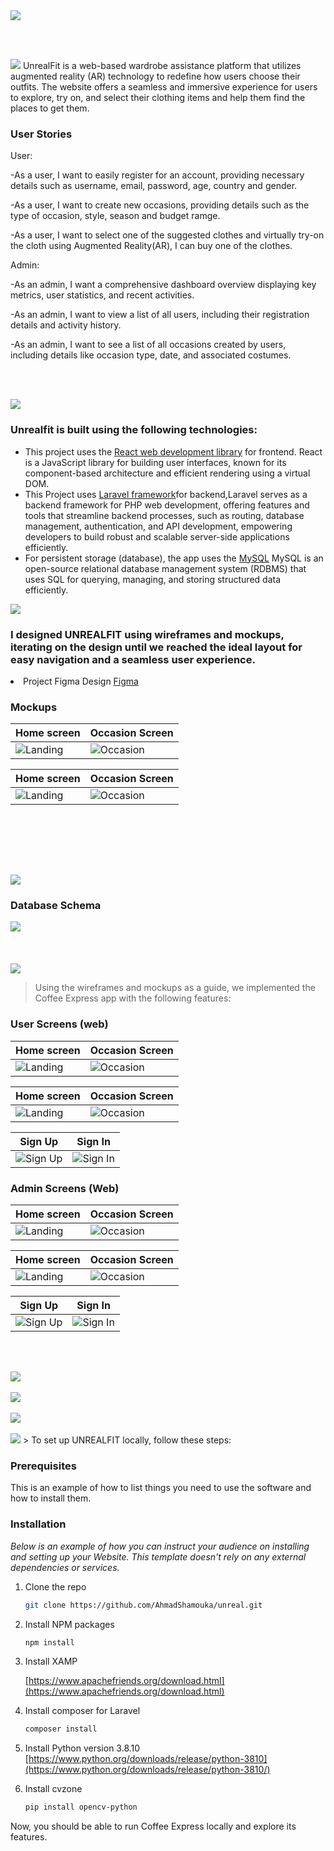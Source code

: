 <img src="./Readme/title1.svg"/>

<br><br>

<!-- project philosophy -->
<img src="./Readme/title2.svg"/>
UnrealFit is a web-based wardrobe assistance platform that utilizes augmented reality (AR) technology to redefine how users choose their outfits. The website offers a seamless and immersive experience for users to explore, try on, and select their clothing items and help them find the places to get them.

### User Stories

User:

-As a user, I want to easily register for an account, providing necessary details such as username, email, password, age, country and gender.

-As a user, I want to create new occasions, providing details such as the type of occasion, style, season and budget ramge.

-As a user, I want to select one of the suggested clothes and virtually try-on the cloth using Augmented Reality(AR), I can buy one of the clothes.

Admin:

-As an admin, I want a comprehensive dashboard overview displaying key metrics, user statistics, and recent activities.

-As an admin, I want to view a list of all users, including their registration details and activity history.

-As an admin, I want to see a list of all occasions created by users, including details like occasion type, date, and associated costumes.

<br><br>

<!-- Prototyping -->
<img src="./Readme/title3.svg"/>

### Unrealfit is built using the following technologies:

- This project uses the [React web development library](https://react.dev/) for frontend. React is a JavaScript library for building user interfaces, known for its component-based architecture and efficient rendering using a virtual DOM.
- This Project uses [Laravel framework](https://laravel.com/)for backend,Laravel serves as a backend framework for PHP web development, offering features and tools that streamline backend processes, such as routing, database management, authentication, and API development, empowering developers to build robust and scalable server-side applications efficiently.
- For persistent storage (database), the app uses the [MySQL](https://www.mysql.com/) MySQL is an open-source relational database management system (RDBMS) that uses SQL for querying, managing, and storing structured data efficiently.

<img src="./Readme/title4.svg"/>

### I designed UNREALFIT using wireframes and mockups, iterating on the design until we reached the ideal layout for easy navigation and a seamless user experience.

<li>Project Figma Design <a href="https://www.figma.com/file/3pi5bFAbK9wTc0FP3Aibwd/UNREALFIT?type=design&node-id=394%3A41&mode=design&t=5YXJMx6uLUv3qrA1-1">Figma</a></li>

### Mockups

| Home screen                | Occasion Screen                     |
| -------------------------- | ----------------------------------- |
| ![Landing](./readme/a.png) | ![Occasion](./readme/LoginMock.png) |

| Home screen                       | Occasion Screen                        |
| --------------------------------- | -------------------------------------- |
| ![Landing](./readme/ItemMock.png) | ![Occasion](./readme/OccasionMock.png) |

<br><br>

<!-- Implementation -->

<br><br>

<!-- Tech stack -->
<img src="./Readme/title5.svg"/>

### Database Schema

<img src="./readme/DatabaseSchema.png">
<br><br>
<br><br>
<img src="./Readme/title6.svg"/>

> Using the wireframes and mockups as a guide, we implemented the Coffee Express app with the following features:

### User Screens (web)

| Home screen                | Occasion Screen             |
| -------------------------- | --------------------------- |
| ![Landing](./readme/a.png) | ![Occasion](./readme/a.png) |

| Home screen                | Occasion Screen                    |
| -------------------------- | ---------------------------------- |
| ![Landing](./readme/a.png) | ![Occasion](./readme/Occasion.svg) |

| Sign Up                         | Sign In                         |
| ------------------------------- | ------------------------------- |
| ![Sign Up](./readme/SignUP.svg) | ![Sign In](./readme/SignIn.svg) |

### Admin Screens (Web)

| Home screen                | Occasion Screen             |
| -------------------------- | --------------------------- |
| ![Landing](./readme/a.png) | ![Occasion](./readme/a.png) |

| Home screen                | Occasion Screen                    |
| -------------------------- | ---------------------------------- |
| ![Landing](./readme/a.png) | ![Occasion](./readme/Occasion.svg) |

| Sign Up                         | Sign In                         |
| ------------------------------- | ------------------------------- |
| ![Sign Up](./readme/SignUP.svg) | ![Sign In](./readme/SignIn.svg) |

<br><br>

<!-- How to run -->
<img src="./Readme/title7.svg"/>
<br><br>
<img src="./Readme/title8.svg"/>
<br><br>
<img src="./Readme/title9.svg"/>
<br><br>
<img src="./Readme/title10.svg"/>
> To set up UNREALFIT locally, follow these steps:

### Prerequisites

This is an example of how to list things you need to use the software and how to install them.

### Installation

_Below is an example of how you can instruct your audience on installing and setting up your Website. This template doesn't rely on any external dependencies or services._

1. Clone the repo
   ```sh
   git clone https://github.com/AhmadShamouka/unreal.git
   ```
2. Install NPM packages

   ```sh
   npm install
   ```

3. Install XAMP

   [https://www.apachefriends.org/download.html](https://www.apachefriends.org/download.html)

4. Install composer for Laravel

   ```js
   composer install
   ```

5. Install Python version 3.8.10
   [https://www.python.org/downloads/release/python-3810](https://www.python.org/downloads/release/python-3810/)

6. Install cvzone

   ```sh
   pip install opencv-python
   ```

Now, you should be able to run Coffee Express locally and explore its features.
